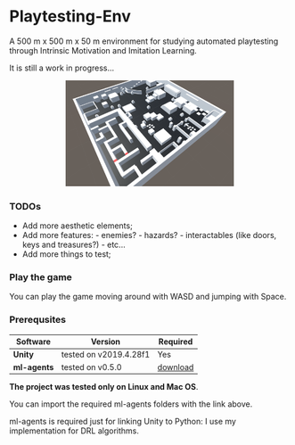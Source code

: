 # Playtesting-Env

A 500 m x 500 m x 50 m  environment for studying automated playtesting through Intrinsic
Motivation and Imitation Learning.

It is still a work in progress...

<p align="center">
<img  src="imgs/screenshot.png" width="60%" height="60%"/>
</p>

### TODOs

- Add more aesthetic elements;
- Add more features:
        - enemies?
        - hazards?
        - interactables (like doors, keys and treasures?)
        - etc...
- Add more things to test;

### Play the game

You can play the game moving around with 
WASD and jumping with Space. 

### Prerequsites
| Software                                                 | Version         | Required |
| ---------------------------------------------------------|-----------------| ---------|
| **Unity** | tested on v2019.4.28f1 | Yes |
| **ml-agents** | tested on v0.5.0| [download](https://drive.google.com/file/d/18_vvUN9_IPK7_guBRnL91tGzzFR5_V6N/view?usp=sharing) |

**The project was tested only on Linux and Mac OS**.

You can import the required ml-agents folders with the link above.

ml-agents is required just for linking Unity to Python: I use my implementation for DRL algorithms.
    


